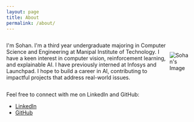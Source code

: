 ```yaml
---
layout: page
title: About
permalink: /about/
---
```

<div style="display: flex; align-items: center;">
  <p>
    I'm Sohan. I'm a third year undergraduate majoring in Computer Science and Engineering at Manipal Institute of Technology. I have a keen interest in computer vision, reinforcement learning, and explainable AI. I have previously interned at Infosys and Launchpad. I hope to build a career in AI, contributing to impactful projects that address real-world issues.
  </p>
  <img src="images/me.jpg" alt="Sohan's Image" style="max-width: 200px; margin-right: 20px;">
</div>

Feel free to connect with me on LinkedIn and GitHub:

- [LinkedIn](https://www.linkedin.com/in/sohan-venkatesh/)
- [GitHub](https://github.com/sohv)
